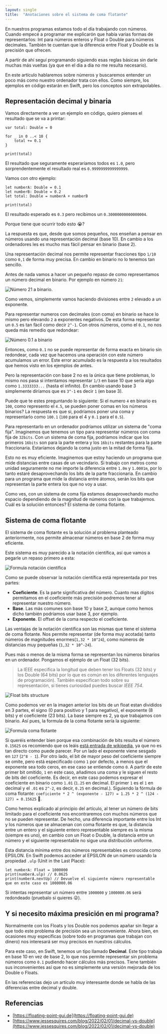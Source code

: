 ```yaml
---
layout: single
title:  "Anotaciones sobre el sistema de coma flotante"
---
```


En nuestros programas estamos todo el día trabajando con números. Cuando empecé a programar me explicarón que había varias formas de representarlos: Int para números enteros y Float o Double para números decimales. También te cuentan que la diferencia entre Float y Double es la precisión que ofrecen. 

A partir de ahí seguí programando siguiendo esas reglas básicas sin darle muchas más vueltas (ya que en el día a día no me resulta necesario).

En este artículo hablaremos sobre números y buscaremos entender un poco más como nuestro ordenador trata con ellos. Como siempre, los ejemplos en código estarán en Swift, pero los conceptos son extrapolables.

## Representación decimal y binaria

Vamos directamente a ver un ejemplo en código, quiero pienses el resultado que se va a printar:

```
var total: Double = 0

for _ in 0 ..< 10 {
    total += 0.1
}

print(total)
```

El resultado que seguramente esperaríamos todos es `1.0`, pero sorprendentemente el resultado real es `0.9999999999999999`.

Vamos con otro ejemplo:

```
let numberA: Double = 0.1
let numberB: Double = 0.2
let total: Double = numberA + numberB

print(total)
```

El resultado esperado es `0.3` pero recibimos un `0.30000000000000004`.

Porque tiene que ocurrir todo esto 😭? 

La respuesta es que, desde que somos pequeños, nos enseñan a pensar en números usando una representación decimal (base 10). En cambio a los ordenadores les es mucho mas fácil pensar en binario (base 2).

Una representación decimal nos permite representar fracciones tipo `1/10` como `0,1` de forma muy precisa. En cambio en binario no lo tenemos tan sencillo.

Antes de nada vamos a hacer un pequeño repaso de como representamos un número decimal en binario. Por ejemplo en número `21`:

![Número 21 a binario.](/resources/2023-09-09-decimal-to-binary.png)

Como vemos, simplemente vamos haciendo divisiones entre `2` elevado a un exponente.

Para representar numeros con decimales (con coma) en binario se hace lo mismo pero elevando `2` a exponentes negativos. De esta forma representar un `0.5` es tan fàcil como decir `2^-1`. Con otros números, como el `0.1`, no nos queda más remedio que redondear:

![Número 0.1 a binario](/resources/2023-09-09-1-entre-10-a-binario.png)

Entonces, como `0.1` no se puede representar de forma exacta en binario sin redondear, cada vez que hacemos una operación con este número acumulamos un error. Este error acumulado es la respuesta a los resultados que hemos visto en los ejemplos de antes.

Pero la representación con base 2 no es la única que tiene problemas, lo mismo nos pasa si intentamos representar `1/3` en base 10 que sería algo como `1.3333333...` (hasta el infinito). En cambio usando base 3 simplemente diríamos que es `3^-1` es decir `1` (en base 3).

Puede que te estes preguntando lo siguiente: Si el numero `4` en binario es `100`, como represento el `4.5`, se pueden poner comas en los números binarios? La respuesta es que si, podríamos poner una coma y representarlo como `100.1` (`100` para el 4 y `0.1` para el `0.5`). 

Para representarlo en un ordenador podríamos utilizar un sistema de "coma fija". Imaginemos que tenemos un tipo para representar números con coma fija de `32bits`. Con un sistema de coma fija, podríamos indicar que los primeros `16bits` son para la parte entera y los `16bits` restantes para la parte fraccionaria. Estaríamos dejando la coma justo en la mitad de forma fija. 

Esto no es muy eficiente. Imaginemos que estoy haciendo un programa que mide distancias entre casas de un vecindario. Si trabajo con metros como unidad seguramente no me importe la diferencia entre `1.0m` y `1.0001m`, por lo tanto estaré desaprovechando los bits de la parte fraccionaria. En cambio para un programa que mide la distancia entre átomos, serán los bits que representan la parte entera los que no voy a usar.

Como ves, con un sistema de coma fija estamos desaprovechando mucho espacio dependiendo de la magnitud de números con la que trabajemos. Cuál es la solución entonces? El sistema de coma flotante.

## Sistema de coma flotante

El sistema de coma flotante es la solución al problema planteado anteriormente, nos permite almacenar números en base 2 de forma muy eficiente.

Este sistema es muy parecido a la notación científica, así que vamos a pegarle un repaso primero a esta:

![Formula notación científica](/resources/2023-09-09-notacion-cientifica.png)

Como se puede observar la notación científica está representada por tres partes:

- **Coeficiente**. Es la parte significativa del número. Cuanto mas dígitos permitamos en el coeficiente más precisión podremos tener al representar nuestro número.
- **Base**. Las más comunes son base 10 y base 2, aunque como hemos dicho también podríamos usar base 3, por ejemplo.
- **Exponente**. El offset de la coma respecto el coeficiente.


Las ventajas de la notación científica son las mismas que tiene el sistema de coma flotante. Nos permite representar (de forma muy acotada) tanto números de magnitudes enormes(`1,32 * 10^24`), como números de distancias muy pequeñas (`1,32 * 10^-24`).

Pues más o menos de la misma forma se representan los números binarios en un ordenador. Pongamos el ejémplo de un Float (32 bits).

> La IEEE especifica la longitud que deben tener los Floats (32 bits) y los Double (64 bits) por lo que es común en los diferentes lenguajes de programación). También especifican todo sobre su representación, si tienes curiosidad puedes buscar *IEEE 754*.

![Float bits structure](/resources/2023-09-09-float-structure.png)

Como podemos ver en la imagen anterior los bits de un float estan divididos en 3 partes, el signo (0 para positivo y 1 para negativo), el exponente (8 bits) y el coeficiente (23 bits). La base siempre es 2, ya que trabajamos con binario. Así pues, la formula de la coma flotante sería la siguiente:

![Formula coma flotante](/resources/2023-09-09-floating-point-formula.jpg)

Si queréis entender bien porque esa combinación de bits resulta el número `0.15625` os recomiendo que os leáis [está entrada de wikipedia](https://es.wikipedia.org/wiki/Formato_en_coma_flotante_de_simple_precisión), ya que no es tan directo como puede parecer. Por un lado el exponente viene sesgado en `127` (`2^8 - 1`). Por otro lado, el bit de mayor peso del coeficiente siempre se omite, pero está especificado como `1` por defecto, a menos que el exponente sea todo ceros, en ese caso se entiende como `0`. A partir de este primer bit omitido, `1` en este caso, añadimos una coma y le siguen el resto de bits del coeficiente. Es decir, en este caso podemos expresar el coeficiente en binario como `1.01` (`1.25` en decimal. El primer `1` es el `1` en decimal y el `.01` es `2^-2`, es decir, `0.25` en decimal.). Siguiendo la fórmula de coma flotante: `coeficiente * 2 ^ (exponente - 127) = 1.25 * 2 ^ (124 - 127) = 0.15625` 🥵.

Como hemos explicado al principio del artículo, al tener un número de bits limitado para el coeficiente nos encontraremos con muchos números que no se pueden representar. De hecho, una diferencia importante entre los Int y los números que se almacenan con coma flotante es que, la distancía entre un entero y el siguiente entero representable siempre es la misma (siempre es uno), en cambio con un Float o Double, la distancía entre un número y el siguiente representable no sigue una distribución uniforme.

Esta distancia mínima entre dos números representables es conocida como EPSILON. En Swift podemos acceder al EPSILON de un número usando la propiedad `.ulp` (Unit in the Last Place):

```
let numberA: Float = 1000000
print(numberA.ulp) // 0.0625
print(numberA.nextUp) // Devuelve el siguiente número representable que en este caso es 1000000.06
```

Si intentas representar un número entre `1000000` y `1000000.06` será redondeado (pruebalo si quieres 😜).

## Y si necesito máxima presición en mi programa?

Normalmente con los Floats y los Double nos podemos apañar sin llegar a que todo este problema de precisión sea un inconveniente. Ahora bien, en ocasiones muy específicas (sobre todo en programas que trabajan con dinero) nos interesará ser muy precisos en nuestros cálculos.

Para este caso, en Swift, tenemos un tipo llamado **Decimal**. Este tipo trabaja en base 10 en vez de base 2, lo que nos permite representar sin problema números como `0.1` pudiendo hacer cálculos más precisos. Tiene también sus inconvenientes así que no es simplemente una versión mejorada de los Double o Floats.

En las referencias dejo un artículo muy interesante donde se habla de las diferencias entre decimal y double.

## Referencias 

- [https://floating-point-gui.de](https://floating-point-gui.de)
- [https://www.jessesquires.com/blog/2022/02/01/decimal-vs-double](https://www.jessesquires.com/blog/2022/02/01/decimal-vs-double)





















